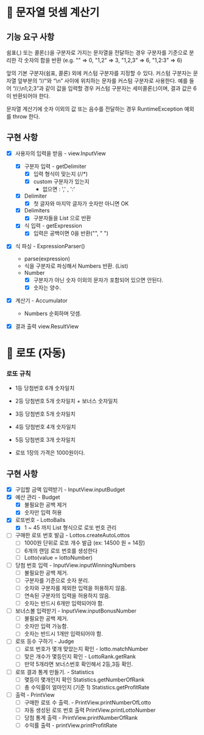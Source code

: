 # 📌 문자열 덧셈 계산기

## 기능 요구 사항

쉼표(,) 또는 콜론(:)을 구분자로 가지는 문자열을 전달하는 경우 구분자를 기준으로 분리한 각 숫자의 합을 반환 (e.g. "" => 0, "1,2" => 3, "1,2,3"
=> 6, "1,2:3" => 6)

앞의 기본 구분자(쉼표, 콜론) 외에 커스텀 구분자를 지정할 수 있다. 커스텀 구분자는 문자열 앞부분의 “//”와 “\n” 사이에 위치하는 문자를 커스텀 구분자로 사용한다. 예를
들어 “//;\n1;2;3”과 같이 값을 입력할 경우 커스텀 구분자는 세미콜론(;)이며, 결과 값은 6이 반환되어야 한다.

문자열 계산기에 숫자 이외의 값 또는 음수를 전달하는 경우 RuntimeException 예외를 throw 한다.

## 구현 사항

- [X] 사용자의 입력을 받음 - view.InputView
    - [x] 구분자 입력 - getDelimiter
        - [X] 입력 형식이 맞는지 (//*)
        - [X] custom 구분자가 있는지
            - 없으면 : ',' , ':'
    - [X] Delimiter
        - [X] 첫 글자와 마지막 글자가 숫자만 아니면 OK
    - [x] Delimiters
        - [X] 구분자들을 List<String> 으로 반환
    - [X] 식 입력 - getExpression
        - [X] 입력은 공백이면 0을 반환("", " ")

- [X] 식 파싱 - ExpressionParser()
    - parse(expression)
    - 식을 구분자로 파싱해서 Numbers 반환. (List<Number>)
    - Number
        - [X] 구분자가 아닌 숫자 이외의 문자가 포함되어 있으면 안된다.
        - [X] 숫자는 양수.

- [X] 계산기 - Accumulator
    - Numbers 순회하며 덧셈.

- [X] 결과 출력 view.ResultView


# 📌 로또 (자동)
### 로또 규칙
- 1등 당첨번호 6개 숫자일치
- 2등 당첨번호 5개 숫자일치 + 보너스 숫자일치
- 3등 당첨번호 5개 숫자일치
- 4등 당첨번호 4개 숫자일치
- 5등 당첨번호 3개 숫자일치

- 로또 1장의 가격은 1000원이다.

## 구현 사항
- [X] 구입할 금액 입력받기 - InputView.inputBudget
- [X] 예산 관리 - Budget
  - [X] 불필요한 공백 제거
  - [X] 숫자만 입력 허용

- [X] 로또번호 - LottoBalls
  - [X] 1 ~ 45 까지 List<Integer> 형식으로 로또 번호 관리

- [ ] 구매한 로또 번호 발급 - Lottos.createAutoLottos
  - [ ] 1000원 단위로 로또 개수 발급 (ex: 14500 원 = 14장)
  - [ ] 6개의 랜덤 로또 번호를 생성한다
  - [ ] Lotto(value = lottoNumber)

- [ ] 당첨 번호 입력 - InputView.inputWinningNumbers 
  - [ ] 불필요한 공백 제거.
  - [ ] 구분자를 기준으로 숫자 분리.
  - [ ] 숫자와 구분자를 제외한 입력을 허용하지 않음.
  - [ ] 연속된 구분자의 입력을 허용하지 않음.
  - [ ] 숫자는 반드시 6개만 입력되어야 함.
  
- [ ] 보너스볼 입력받기 - InputView.inputBonusNumber
  - [ ] 불필요한 공백 제거.
  - [ ] 숫자만 입력 가능함.
  - [ ] 숫자는 반드시 1개만 입력되어야 함.
    
- [ ] 로또 등수 구하기 - Judge
  - [ ] 로또 번호가 몇개 맞았는지 확인 - lotto.matchNumber
  - [ ] 맞은 개수가 몇등인지 확인 - LottoRank.getRank
  - [ ] 만약 5개라면 보너스번호 확인해서 2등,3등 확인.

- [ ] 로또 결과 통계 만들기. - Statistics
  - [ ] 몇등이 몇개인지 확인 Statistics.getNumberOfRank
  - [ ] 총 수익률이 얼마인지 (기준 1) Statistics.getProfitRate

- [ ] 출력 - PrintView
  - [ ] 구매한 로또 수 출력. - PrintView.printNumberOfLotto
  - [ ] 자동 생성된 로또 번호 출력 PrintView.printLottoNumber
  - [ ] 당첨 통계 출력 - PrintView.printNumberOfRank
  - [ ] 수익률 출력 - printView.printProfitRate